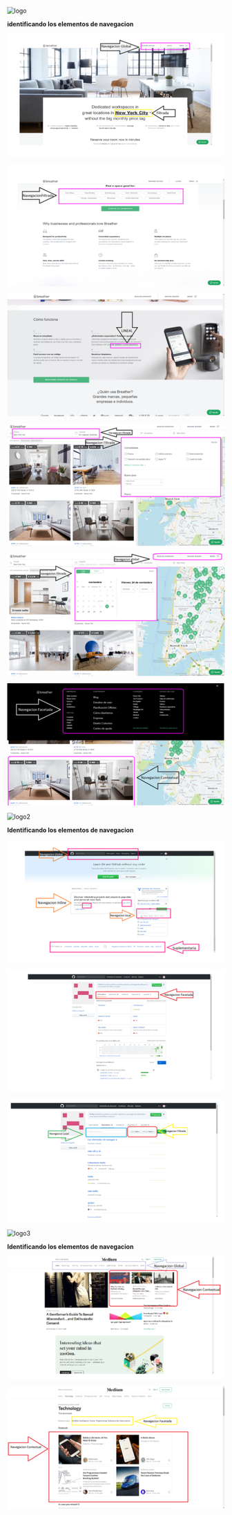 ![logo](http://www.starrett-lehigh.com/wp-content/uploads/2015/08/logo_900.png)

**identificando los elementos de navegacion**

![parte1](images1/parte1.png)


![parte2](images1/parte2.png)


![parte3](images1/parte3.png)


![parte4](images1/parte4.png)


![parte5](images1/parte5.png)


![parte6](images1/parte6.png)


![logo2](https://www.pmg.com/content/uploads/2016/12/github-logo.png)

**Identificando los elementos de navegacion**

![parte1](images2/parte1.png)


![parte2](images2/parte2.png)


![parte3](images2/parte3.png)


![logo3](https://cdn-images-1.medium.com/max/2000/1*UmDqXumMVKQzMTG9Sc-scA.png)

**Identificando los elementos de navegacion**

![parte1](images3/Parte1.png)


![parte2](images3/parte2.png)
